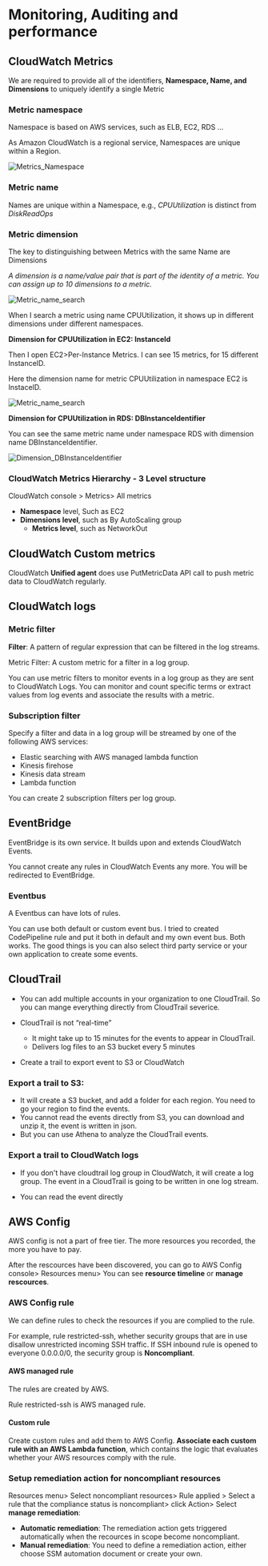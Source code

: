 # Monitoring, Auditing and performance

## CloudWatch Metrics

We are required to provide all of the identifiers, **Namespace, Name, and Dimensions** to uniquely identify a single Metric

### Metric namespace

Namespace is based on AWS services, such as ELB, EC2, RDS ...

As Amazon CloudWatch is a regional service, Namespaces are unique within a Region.

![Metrics_Namespace](/Monitor_Audit_SysOps/CloudWatch_CloudTrail_images/Metrics_Namespace.png)

### Metric name

Names are unique within a Namespace, e.g., *CPUUtilization* is distinct from *DiskReadOps*

### Metric dimension

The key to distinguishing between Metrics with the same Name are Dimensions

*A dimension is a name/value pair that is part of the identity of a metric. You can assign up to 10 dimensions to a metric.*

![Metric_name_search](/Monitor_Audit_SysOps/CloudWatch_CloudTrail_images/Metric_name_search.png)

When I search a metric using name CPUUtilization,  it shows up in different dimensions under different namespaces. 

**Dimension for CPUUtilization in EC2: InstanceId**

Then I open EC2>Per-Instance Metrics. I can see 15 metrics, for 15 different InstanceID. 

Here the dimension name for metric CPUUtilization in namespace EC2 is InstaceID.

![Metric_name_search](/Monitor_Audit_SysOps/CloudWatch_CloudTrail_images/Dimension_InstanceId.png)

**Dimension for CPUUtilization in RDS: DBInstanceIdentifier**

You can see the same metric name under namespace RDS with dimension name DBInstanceIdentifier.

![Dimension_DBInstanceIdentifier](/Monitor_Audit_SysOps/CloudWatch_CloudTrail_images/Dimension_DBInstanceIdentifier.png)



### CloudWatch Metrics Hierarchy - 3 Level structure

CloudWatch console > Metrics> All metrics

*  **Namespace** level,  Such as  EC2
  * **Dimensions level**, such as By AutoScaling group 
    * **Metrics level**, such as NetworkOut



## CloudWatch Custom metrics

CloudWatch **Unified agent** does use PutMetricData API call to push metric data to CloudWatch regularly. 

## CloudWatch logs

### Metric filter

**Filter**: A pattern of regular expression that can be filtered in the log streams.

Metric Filter: A custom metric for a filter in a log group.

You can use metric filters to monitor events in a log group as they are sent to CloudWatch Logs. You can monitor and count specific terms or extract values from log events and associate the results with a metric.

### Subscription filter

Specify a filter and data in a log group will be streamed by one of the following AWS services:

* Elastic searching with AWS managed lambda function
* Kinesis firehose
* Kinesis data stream
* Lambda function

You can create 2 subscription filters per log group. 

## EventBridge 

EventBridge is its own service. It builds upon and extends CloudWatch Events.

You cannot create any rules in CloudWatch Events any more. You will be redirected to EventBridge. 

### Eventbus

A Eventbus can have lots of rules. 

You can use both default or custom event bus. I tried to created CodePipeline rule and put it both in default and my own event bus. Both works. The good things is you can also select third party service or your own application to create some events. 

## CloudTrail

* You can add multiple accounts in your organization to one CloudTrail. So you can mange everything directly from CloudTrail severice. 

* CloudTrail is not “real-time”
  * It might take up to 15 minutes for the events to appear in CloudTrail. 
  * Delivers log files to an S3 bucket every 5 minutes

* Create a trail to export event to S3 or CloudWatch

### Export a trail to S3: 

* It will create a S3 bucket, and add a folder for each region. You need to go your region to find the events. 
* You cannot read the events directly from S3, you can download and unzip it, the event is written in json. 
* But you can use Athena to analyze the CloudTrail events.

### Export a trail to CloudWatch logs

* If you don't have cloudtrail log group in CloudWatch, it will create a log group. The event in a CloudTrail is going to be written in one log stream. 

* You can read the event directly

## AWS Config

AWS config is not a part of free tier. The more resources you recorded, the more you have to pay.

After the rescources have been discovered, you can go to AWS Config console> Resources menu> You can see **resource timeline** or **manage rescources**.

### AWS Config rule

We can define rules to check the resources if you are complied to the rule. 

For example, rule restricted-ssh, whether security groups that are in use disallow unrestricted incoming SSH traffic. If SSH inbound rule is opened to everyone 0.0.0.0/0, the security group is **Noncompliant**.

#### AWS managed rule

The rules are created by AWS.

Rule restricted-ssh is AWS managed rule.

#### Custom rule

Create custom rules and add them to AWS Config. **Associate each custom rule with an AWS Lambda function**, which contains the logic that evaluates whether your AWS resources comply with the rule. 

### Setup remediation action for noncompliant resources

Resources menu> Select noncompliant resources> Rule applied > Select a rule that the compliance status is noncompliant> click Action> Select **manage remediation**:

* **Automatic remediation**: The remediation action gets triggered automatically when the recources in scope become noncompliant. 
* **Manual remediation**: You need to define a remediation action, either choose SSM automation document or create your own. 
